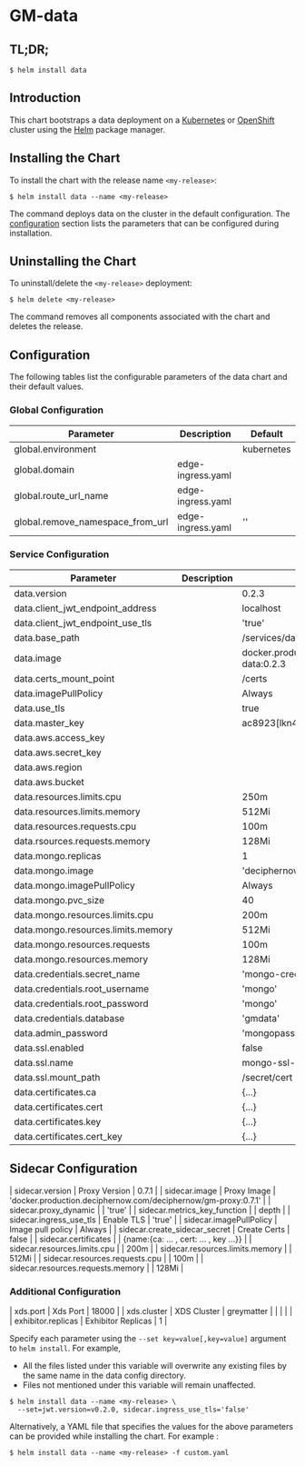 # GM-data

## TL;DR;

```console
$ helm install data
```

## Introduction

This chart bootstraps a data deployment on a [Kubernetes](http://kubernetes.io) or [OpenShift](https://www.openshift.com/) cluster using the [Helm](https://helm.sh) package manager.

## Installing the Chart

To install the chart with the release name `<my-release>`:

```console
$ helm install data --name <my-release>
```

The command deploys data on the cluster in the default configuration. The [configuration](#configuration) section lists the parameters that can be configured during installation.

## Uninstalling the Chart

To uninstall/delete the `<my-release>` deployment:

```console
$ helm delete <my-release>
```

The command removes all components associated with the chart and deletes the release.

## Configuration

The following tables list the configurable parameters of the data chart and their default values.

### Global Configuration

| Parameter                        | Description       | Default    |
| -------------------------------- | ----------------- | ---------- |
| global.environment               |                   | kubernetes |
| global.domain                    | edge-ingress.yaml |            |
| global.route_url_name            | edge-ingress.yaml |            |
| global.remove_namespace_from_url | edge-ingress.yaml | ''         |

### Service Configuration

| Parameter                          | Description | Default                                                     |
| ---------------------------------- | ----------- | ----------------------------------------------------------- |
| data.version                       |             | 0.2.3                                                       |
| data.client_jwt_endpoint_address   |             | localhost                                                   |
| data.client_jwt_endpoint_use_tls   |             | 'true'                                                      |
| data.base_path                     |             | /services/data/0.2.3                                        |
| data.image                         |             | docker.production.deciphernow.com/deciphernow/gm-data:0.2.3 |
| data.certs_mount_point             |             | /certs                                                      |
| data.imagePullPolicy               |             | Always                                                      |
| data.use_tls                       |             | true                                                        |
| data.master_key                    |             | ac8923[lkn43589vi23kl4rfgv0ws                               |
| data.aws.access_key                |             |                                                             |
| data.aws.secret_key                |             |                                                             |
| data.aws.region                    |             |                                                             |
| data.aws.bucket                    |             |                                                             |
| data.resources.limits.cpu          |             | 250m                                                        |
| data.resources.limits.memory       |             | 512Mi                                                       |
| data.resources.requests.cpu        |             | 100m                                                        |
| data.rsources.requests.memory      |             | 128Mi                                                       |
| data.mongo.replicas                |             | 1                                                           |
| data.mongo.image                   |             | 'deciphernow/mongo:4.0.3'                                   |
| data.mongo.imagePullPolicy         |             | Always                                                      |
| data.mongo.pvc_size                |             | 40                                                          |
| data.mongo.resources.limits.cpu    |             | 200m                                                        |
| data.mongo.resources.limits.memory |             | 512Mi                                                       |
| data.mongo.resources.requests      |             | 100m                                                        |
| data.mongo.resources.memory        |             | 128Mi                                                       |
| data.credentials.secret_name       |             | 'mongo-credentials'                                         |
| data.credentials.root_username     |             | 'mongo'                                                     |
| data.credentials.root_password     |             | 'mongo'                                                     |
| data.credentials.database          |             | 'gmdata'                                                    |
| data.admin_password                |             | 'mongopassword'                                             |
| data.ssl.enabled                   |             | false                                                       |
| data.ssl.name                      |             | mongo-ssl-certs                                             |
| data.ssl.mount_path                |             | /secret/cert                                                |
| data.certificates.ca               |             | {...}                                                       |
| data.certificates.cert             |             | {...}                                                       |
| data.certificates.key              |             | {...}                                                       |
| data.certificates.cert_key         |             | {...}                                                       |

## Sidecar Configuration

| sidecar.version | Proxy Version | 0.7.1 |
| sidecar.image | Proxy Image | 'docker.production.deciphernow.com/deciphernow/gm-proxy:0.7.1' |
| sidecar.proxy_dynamic | | 'true' |
| sidecar.metrics_key_function | | depth |
| sidecar.ingress_use_tls | Enable TLS | 'true' |
| sidecar.imagePullPolicy | Image pull policy | Always |
| sidecar.create_sidecar_secret | Create Certs | false |
| sidecar.certificates | | {name:{ca: ... , cert: ... , key ...}} |
| sidecar.resources.limits.cpu | | 200m |
| sidecar.resources.limits.memory | | 512Mi |
| sidecar.resources.requests.cpu | | 100m |
| sidecar.resources.requests.memory | | 128Mi |

### Additional Configuration

| xds.port | Xds Port | 18000 |
| xds.cluster | XDS Cluster | greymatter |
| | | |
| exhibitor.replicas | Exhibitor Replicas | 1 |

Specify each parameter using the `--set key=value[,key=value]` argument to `helm install`. For example,

- All the files listed under this variable will overwrite any existing files by the same name in the data config directory.
- Files not mentioned under this variable will remain unaffected.

```console
$ helm install data --name <my-release> \
  --set=jwt.version=v0.2.0, sidecar.ingress_use_tls='false'
```

Alternatively, a YAML file that specifies the values for the above parameters can be provided while installing the chart. For example :

```console
$ helm install data --name <my-release> -f custom.yaml
```
